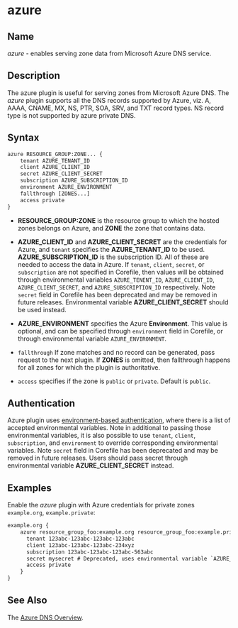 # azure

## Name

*azure* - enables serving zone data from Microsoft Azure DNS service.

## Description

The azure plugin is useful for serving zones from Microsoft Azure DNS. The *azure* plugin supports
all the DNS records supported by Azure, viz. A, AAAA, CNAME, MX, NS, PTR, SOA, SRV, and TXT
record types. NS record type is not supported by azure private DNS.

## Syntax

~~~ txt
azure RESOURCE_GROUP:ZONE... {
    tenant AZURE_TENANT_ID
    client AZURE_CLIENT_ID
    secret AZURE_CLIENT_SECRET
    subscription AZURE_SUBSCRIPTION_ID
    environment AZURE_ENVIRONMENT
    fallthrough [ZONES...]
    access private
}
~~~

*   **RESOURCE_GROUP:ZONE** is the resource group to which the hosted zones belongs on Azure,
    and **ZONE** the zone that contains data.

*   **AZURE_CLIENT_ID** and **AZURE_CLIENT_SECRET** are the credentials for Azure, and `tenant` specifies the
    **AZURE_TENANT_ID** to be used. **AZURE_SUBSCRIPTION_ID** is the subscription ID. All of these are needed
    to access the data in Azure. If `tenant`, `client`, `secret`, or `subscription` are not specified
    in Corefile, then values will be obtained through environmental variables `AZURE_TENENT_ID`,
    `AZURE_CLIENT_ID`, `AZURE_CLIENT_SECRET`, and `AZURE_SUBSCRIPTION_ID` respectively.
    Note `secret` field in Corefile has been deprecated and may be removed in future releases. Environmental
    variable **AZURE_CLIENT_SECRET** should be used instead.

*   **AZURE_ENVIRONMENT** specifies the Azure **Environment**. This value is optional, and can be specified
    through `environment` field in Corefile, or through environmental variable `AZURE_ENVIRONMENT`.

*   `fallthrough` If zone matches and no record can be generated, pass request to the next plugin.
    If **ZONES** is omitted, then fallthrough happens for all zones for which the plugin is
    authoritative.

*   `access`  specifies if the zone is `public` or `private`. Default is `public`.

## Authentication

Azure plugin uses [environment-based authentication](https://docs.microsoft.com/en-us/azure/developer/go/azure-sdk-authorization#use-environment-based-authentication),
where there is a list of accepted environmental variables. Note in additional to passing those environmental variables,
it is also possible to use `tenant`, `client`, `subscription`, and `environment` to override corresponding environmental variables.
Note `secret` field in Corefile has been deprecated and may be removed in future releases. Users should pass secret through
environmental variable **AZURE_CLIENT_SECRET** instead.

## Examples

Enable the *azure* plugin with Azure credentials for private zones `example.org`, `example.private`:

~~~ txt
example.org {
    azure resource_group_foo:example.org resource_group_foo:example.private {
      tenant 123abc-123abc-123abc-123abc
      client 123abc-123abc-123abc-234xyz
      subscription 123abc-123abc-123abc-563abc
      secret mysecret # Deprecated, uses environmental variable `AZURE_CLIENT_SECRET` instead.
      access private
    }
}
~~~

## See Also

The [Azure DNS Overview](https://docs.microsoft.com/en-us/azure/dns/dns-overview).
